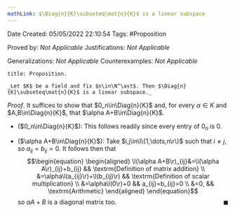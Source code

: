 ```yaml
---
mathLink: $\Diag{n}{K}\subseteq\mat{n}{K}$ is a linear subspace
---
```


<div class="topSpace"></div>

Date Created: 05/05/2022 22:10:54
Tags: #Proposition

Proved by: _Not Applicable_
Justifications: _Not Applicable_

Generalizations: _Not Applicable_
Counterexamples: _Not Applicable_

``` ad-Proposition
title: Proposition.

_Let $K$ be a field and fix $n\in\N^\ast$. Then $\Diag{n}{K}\subseteq\mat{n}{K}$ is a linear subspace._

```

_Proof_. It suffices to show that $0_n\in\Diag{n}{K}$ and, for every $\alpha\in K$ and $A,B\in\Diag{n}{K}$, that $\alpha A+B\in\Diag{n}{K}$.
* ($0_n\in\Diag{n}{K}$): This follows readily since every entry of $0_n$ is $0$.

* ($\alpha A+B\in\Diag{n}{K}$): Take $i,j\in\l\{1,\dots,n\r\}$ such that $i\neq j$, so $a_{ij}=b_{ij}=0$. It follows then that
$$\begin{equation}
    \begin{aligned}
        \l(\alpha A+B\r)_{ij}&=\l(\alpha A\r)_{ij}+b_{ij} && \textrm{Definition of matrix addition} \\
        &=\alpha\l(a_{ij}\r)+\l(b_{ij}\r) && \textrm{Definition of scalar multiplication} \\
        &=\alpha\l(0\r)+0 && a_{ij}=b_{ij}=0 \\
        &=0, && \textrm{Arithmetic}
    \end{aligned}
\end{equation}$$
so $\alpha A+B$ is a diagonal matrix too.<span style="float:right;">$\blacksquare$</span>
